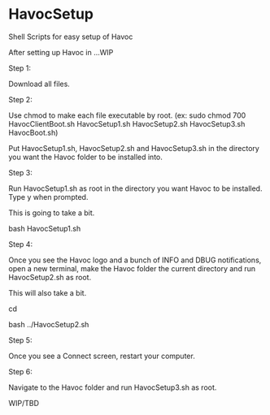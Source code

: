 # HavocSetup
Shell Scripts for easy setup of Havoc


After setting up Havoc in ...WIP



Step 1:

Download all files.

Step 2:

Use chmod to make each file executable by root. (ex: sudo chmod 700 HavocClientBoot.sh HavocSetup1.sh HavocSetup2.sh HavocSetup3.sh HavocBoot.sh)

Put HavocSetup1.sh, HavocSetup2.sh and HavocSetup3.sh in the directory you want the Havoc folder to be installed into.

Step 3: 

Run HavocSetup1.sh as root in the directory you want Havoc to be installed. Type y when prompted. 

This is going to take a bit.

bash HavocSetup1.sh

Step 4:

Once you see the Havoc logo and a bunch of INFO and DBUG notifications, open a new terminal, make the Havoc folder the current directory and run HavocSetup2.sh as root.

This will also take a bit.

cd <path to Havoc folder>

bash ../HavocSetup2.sh

Step 5:

Once you see a Connect screen, restart your computer.

Step 6:

Navigate to the Havoc folder and run HavocSetup3.sh as root.

WIP/TBD

